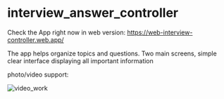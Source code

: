 # interview_answer_controller

Check the App right now in web version: https://web-interview-controller.web.app/

The app helps organize topics and questions. Two main screens, simple clear interface displaying all important information

photo/video support:

![video_work](https://s12.gifyu.com/images/SfqXf.gif) 


